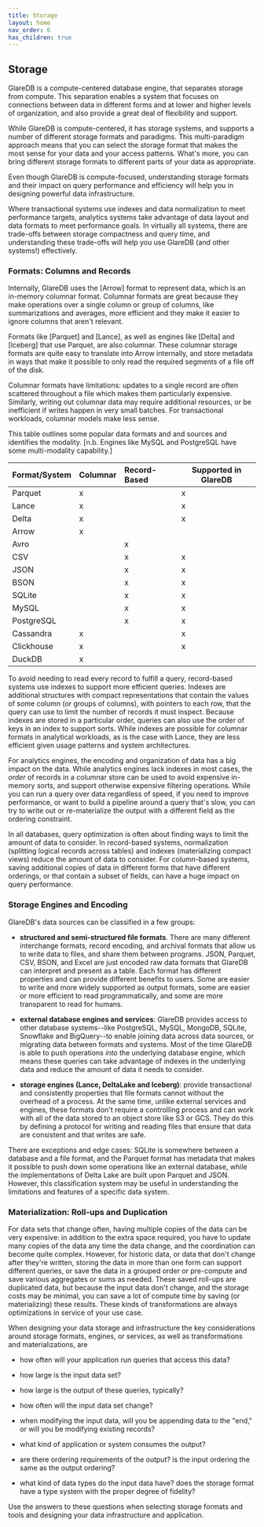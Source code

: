 ```yaml
---
title: Storage
layout: home
nav_order: 6
has_children: true
---
```


## Storage

GlareDB is a compute-centered database engine, that separates storage
from compute. This separation enables a system that focuses
on connections between data in different forms and at lower and higher
levels of organization, and also provide a great deal of flexibility
and support.

While GlareDB is compute-centered, it has storage systems, and
supports a number of different storage formats and paradigms. This
multi-paradigm approach means that you can select the storage format
that makes the most sense for your data and your access patterns.
What's more, you can bring different storage formats to different parts
of your data as appropriate.

Even though GlareDB is compute-focused, understanding storage formats
and their impact on query performance and efficiency will help you in
designing powerful data infrastructure.

Where transactional systems use indexes and data normalization to meet
performance targets, analytics systems take advantage of data layout and
data formats to meet performance goals. In virtually all systems,
there are trade-offs between storage compactness and query time, and
understanding these trade-offs will help you use GlareDB (and other
systems!) effectively.

### Formats: Columns and Records

Internally, GlareDB uses the [Arrow] format to represent data, which
is an in-memory columnar format. Columnar formats are great because
they make operations over a single column or group of columns, like
summarizations and averages, more efficient and they make it easier to
ignore columns that aren't relevant.

Formats like [Parquet] and [Lance], as well as engines like [Delta]
and [Iceberg] that use Parquet, are also columnar. These columnar
storage formats are quite easy to translate into Arrow internally, and
store metadata in ways that make it possible to only read the required
segments of a file off of the disk.

Columnar formats have limitations: updates to a single record are
often scattered throughout a file which makes them particularly
expensive. Similarly, writing out columnar data may require
additional resources, or be inefficient if writes happen in very small
batches. For transactional workloads, columnar models make less sense.

This table outlines some popular data formats and and sources 
and identifies the modality. [n.b. Engines like MySQL and
PostgreSQL have some multi-modality capability.]

| Format/System | Columnar | Record-Based | Supported in GlareDB |
|:--------------|:---------|:-------------|----------------------|
| Parquet       | x        |              | x                    |
| Lance         | x        |              | x                    |
| Delta         | x        |              | x                    |
| Arrow         | x        |              |                      |
| Avro          |          | x            |                      |
| CSV           |          | x            | x                    |
| JSON          |          | x            | x                    |
| BSON          |          | x            | x                    |
| SQLite        |          | x            | x                    |
| MySQL         |          | x            | x                    |
| PostgreSQL    |          | x            | x                    |
| Cassandra     | x        |              | x                    |
| Clickhouse    | x        |              | x                    |
| DuckDB        | x        |              |                      |

To avoid needing to read every record to fulfill a query, record-based
systems use indexes to support more efficient queries. Indexes are
additional structures with compact representations that contain the
values of some column (or groups of columns), with pointers to each
row, that the query can use to limit the number of records it must
inspect. Because indexes are stored in a particular order, queries can
also use the order of keys in an index to support sorts. While indexes
are possible for columnar formats in analytical workloads, as is the
case with Lance, they are less efficient given usage patterns and
system architectures.

For analytics engines, the encoding and organization of data has a big
impact on the data. While analytics engines lack indexes in most
cases, the _order_ of records in a columnar store can be used to avoid
expensive in-memory sorts, and support otherwise expensive filtering
operations. While you can run a query over data regardless of speed,
if you need to improve performance, or want to build a pipeline around
a query that's slow, you can try to write out or re-materialize the
output with a different field as the ordering constraint.

In all databases, query optimization is often about finding ways to
limit the amount of data to consider. In record-based systems,
normalization (splitting logical records across tables) and indexes
(materializing compact views) reduce the amount of data to
consider. For column-based systems, saving additional copies of data
in different forms that have different orderings, or that contain a subset
of fields, can have a huge impact on query performance.

<!-- TODO: connect to "use COPY TO to materialize different views of your data" -->

### Storage Engines and Encoding

GlareDB's data sources can be classified in a few groups:

- **structured and semi-structured file formats**. There are many
  different interchange formats, record encoding, and archival formats
  that allow us to write data to files, and share them between
  programs. JSON, Parquet, CSV, BSON, and Excel are just encoded raw
  data formats that GlareDB can interpret and present as a table. Each
  format has different properties and can provide different benefits
  to users. Some are easier to write and more widely supported as
  output formats, some are easier or more efficient to read
  programmatically, and some are more transparent to read for humans.

- **external database engines and services**: GlareDB provides access to
  other database systems--like PostgreSQL, MySQL, MongoDB, SQLite,
  Snowflake and BigQuery--to enable joining data across data sources,
  or migrating data between formats and systems. Most of the time
  GlareDB is able to push operations _into_ the underlying database
  engine, which means these queries can take advantage of indexes in
  the underlying data and reduce the amount of data it needs to
  consider.

- **storage engines (Lance, DeltaLake and Iceberg)**: provide
  transactional and consistently properties that file formats cannot
  without the overhead of a process. At the same time, unlike external
  services and engines, these formats don't require a controlling
  process and can work with all of the data stored to an object store
  like S3 or GCS. They do this by defining a protocol for writing and
  reading files that ensure that data are consistent and that writes
  are safe.

There are exceptions and edge cases: SQLite is somewhere between a
database and a file format, and the Parquet format has metadata that
makes it possible to push down some operations like an external
database, while the implementations of Delta Lake are built upon
Parquet and JSON. However, this classification system may be useful
in understanding the limitations and features of a specific data
system.

### Materialization: Roll-ups and Duplication

For data sets that change often, having multiple copies of the
data can be very expensive: in addition to the extra space required,
you have to update many copies of the data any time the data change,
and the coordination can become quite complex. However, for historic
data, or data that don't change after they're written, storing the data
in more than one form can support different queries, or save the data
in a grouped order or pre-compute and save various aggregates or sums
as needed. These saved roll-ups are duplicated data, but because the
input data don't change, and the storage costs may be minimal, you
can save a lot of compute time by saving (or materializing) these
results. These kinds of transformations are always optimizations in
service of your use case.

When designing your data storage and infrastructure the key
considerations around storage formats, engines, or services, as
well as transformations and materializations, are

- how often will your application run queries that access this data?

- how large is the input data set?

- how large is the output of these queries, typically?

- how often will the input data set change?

- when modifying the input data, will you be appending data to the "end,"
  or will you be modifying existing records?

- what kind of application or system consumes the output?

- are there ordering requirements of the output? is the input ordering
  the same as the output ordering?

- what kind of data types do the input data have? does the
  storage format have a type system with the proper degree of
  fidelity?

Use the answers to these questions when selecting storage formats and
tools and designing your data infrastructure and application.
